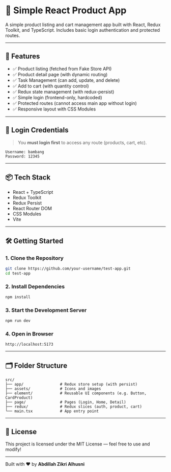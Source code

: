 
# 🛒 Simple React Product App

A simple product listing and cart management app built with React, Redux Toolkit, and TypeScript. Includes basic login authentication and protected routes.

---

## 🚀 Features

- ✅ Product listing (fetched from Fake Store API)
- ✅ Product detail page (with dynamic routing)
- ✅ Task Management (can add, update, and delete)
- ✅ Add to cart (with quantity control)
- ✅ Redux state management (with redux-persist)
- ✅ Simple login (frontend-only, hardcoded)
- ✅ Protected routes (cannot access main app without login)
- ✅ Responsive layout with CSS Modules

---

## 🔐 Login Credentials

> You **must login first** to access any route (products, cart, etc).

```
Username: bambang  
Password: 12345
```

---

## 📦 Tech Stack

- React + TypeScript
- Redux Toolkit
- Redux Persist
- React Router DOM
- CSS Modules
- Vite

---

## 🛠️ Getting Started

### 1. Clone the Repository

```bash
git clone https://github.com/your-username/test-app.git
cd test-app
```

### 2. Install Dependencies

```bash
npm install
```

### 3. Start the Development Server

```bash
npm run dev
```

### 4. Open in Browser

```
http://localhost:5173
```

---

## 🗂️ Folder Structure

```
src/
├── app/                # Redux store setup (with persist)
├── assets/             # Icons and images
├── element/            # Reusable UI components (e.g. Button, CardProduct)
├── page/               # Pages (Login, Home, Detail)
├── redux/              # Redux slices (auth, product, cart)
└── main.tsx            # App entry point
```

---

## 📝 License

This project is licensed under the MIT License — feel free to use and modify!

---

Built with ❤️ by **Abdillah Zikri Alhusni**